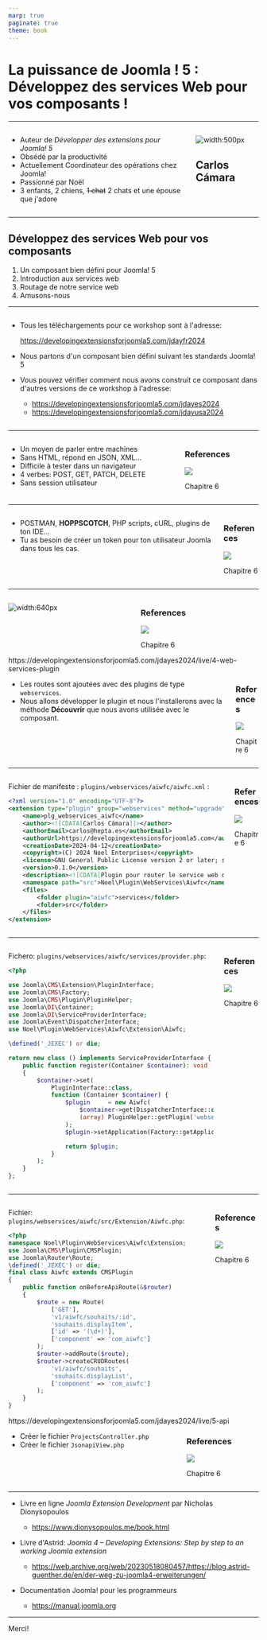 ```yaml
---
marp: true
paginate: true
theme: book
---
```


<!--
_class: cover
-->

# La puissance de Joomla ! 5 : Développez des services Web pour vos composants !

---

<!--
<!--
// Start of Selection
_header: "Qui je suis"
footer: '[Développer des extensions pour Joomla! 5](https://developingextensionsforjoomla5.com/jdayes2024)'
-->

<div class="columns">
<div class="column column__content">

- Auteur de _Développer des extensions pour Joomla! 5_
- Obsédé par la productivité
- Actuellement Coordinateur des opérations chez Joomla!
- Passionné par Noël
- 3 enfants, 2 chiens, ~~1 chat~~ 2 chats et une épouse que j'adore

</div>
<div class="column">

![width:500px](./images/me.jpeg)

## Carlos Cámara

</div>
</div>

---

<!--
_header: "Ce que nous allons voir"
-->

## Développez des services Web pour vos composants

1. Un composant bien défini pour Joomla! 5
2. Introduction aux services web
3. Routage de notre service web
4. Amusons-nous

---

<!--
_header: "Un composant bien défini pour Joomla! 5"
-->
<div class="columns">
<div class="column column__content">

- Tous les téléchargements pour ce workshop sont à l'adresse:

  https://developingextensionsforjoomla5.com/jdayfr2024

- Nous partons d'un composant bien défini suivant les standards Joomla! 5
- Vous pouvez vérifier comment nous avons construit ce composant dans d'autres versions de ce workshop à l'adresse:

  - https://developingextensionsforjoomla5.com/jdayes2024
  - https://developingextensionsforjoomla5.com/jdayusa2024

</div>
</div>

---

<!--
_header: "Introduction aux services web"
-->
<div class="columns">
<div class="column column__content">

- Un moyen de parler entre machines
- Sans HTML, répond en JSON, XML...
- Difficile à tester dans un navigateur
- 4 verbes: POST, GET, PATCH, DELETE
- Sans session utilisateur

</div>
<div class="column column__reference">

### References

![](./images/cover.png)

Chapitre 6

</div>
</div>

---

<!--
_header: "Usando los servicios web en Joomla!"
-->
<div class="columns">
<div class="column column__content">

- POSTMAN, **HOPPSCOTCH**, PHP scripts, cURL, plugins de ton IDE...
- Tu as besoin de créer un token pour ton utilisateur Joomla dans tous les cas.

</div>
<div class="column column__reference">

### References

![](./images/cover.png)

Chapitre 6

</div>
</div>

---

<!--
_header: "Creando el token de API"
-->
<div class="columns">
<div class="column column__content">

![width:640px](./images/api_token.png)

</div>
<div class="column column__reference">

### References

![](./images/cover.png)

Chapitre 6

</div>
</div>
<!--
- Le token API est unique par utilisateur
- Pour un utilisateur nouvellement créé, il n'y a pas de token API. L'utilisateur doit enregistrer sa configuration pour le créer
- Seul l'utilisateur peut créer et voir son token API.
- Le token API n'est pas stocké dans la base de données.

---

<!--
_header: "Creando un point d'entrée pour notre service web"
-->
<div class="url">https://developingextensionsforjoomla5.com/jdayes2024/live/4-web-services-plugin</div>

<div class="columns">
<div class="column column__content">

- Les routes sont ajoutées avec des plugins de type `webservices`.
- Nous allons développer le plugin et nous l'installerons avec la méthode **Découvrir** que nous avons utilisée avec le composant.

</div>
<div class="column column__reference">

### References

![](./images/cover.png)

Chapitre 6

</div>
</div>

---

<!--
_header: "Créer un plugin de service web"
-->
<div class="columns">
<div class="column column__content">

<!-- Start of Selection -->

Fichier de manifeste : `plugins/webservices/aiwfc/aiwfc.xml` :

<!-- End of Selection -->

```xml
<?xml version="1.0" encoding="UTF-8"?>
<extension type="plugin" group="webservices" method="upgrade">
    <name>plg_webservices_aiwfc</name>
    <author><![CDATA[Carlos Cámara]]></author>
    <authorEmail>carlos@hepta.es</authorEmail>
    <authorUrl>https://developingextensionsforjoomla5.com</authorUrl>
    <creationDate>2024-04-12</creationDate>
    <copyright>(C) 2024 Noel Enterprises</copyright>
    <license>GNU General Public License version 2 or later; see LICENSE.txt</license>
    <version>0.1.0</version>
    <description><![CDATA[Plugin pour router le service web de la liste de souhaits pour Joomla!]]></description>
    <namespace path="src">Noel\Plugin\WebServices\Aiwfc</namespace>
    <files>
        <folder plugin="aiwfc">services</folder>
        <folder>src</folder>
    </files>
</extension>
```

</div>
<div class="column column__reference">

### References

![](./images/cover.png)

Chapitre 6

</div>
</div>

<!--
- Il est identique au manifeste du composant
- Nous nous assurons de l'inclure dans le dossier `webservices` dans le dossier `plugins`
-->

---

<!--
_header: "Créer un plugin de service web"
-->
<div class="columns">
<div class="column column__content">

Fichero: `plugins/webservices/aiwfc/services/provider.php`:

```php
<?php

use Joomla\CMS\Extension\PluginInterface;
use Joomla\CMS\Factory;
use Joomla\CMS\Plugin\PluginHelper;
use Joomla\DI\Container;
use Joomla\DI\ServiceProviderInterface;
use Joomla\Event\DispatcherInterface;
use Noel\Plugin\WebServices\Aiwfc\Extension\Aiwfc;

\defined('_JEXEC') or die;

return new class () implements ServiceProviderInterface {
    public function register(Container $container): void
    {
        $container->set(
            PluginInterface::class,
            function (Container $container) {
                $plugin     = new Aiwfc(
                    $container->get(DispatcherInterface::class),
                    (array) PluginHelper::getPlugin('webservices', 'aiwfc')
                );
                $plugin->setApplication(Factory::getApplication());

                return $plugin;
            }
        );
    }
};
```

</div>
<div class="column column__reference">

### References

![](./images/cover.png)

Chapitre 6

</div>
</div>

<!--
- Même structure que dans le composant
-->

---

<!--
_header: "Créer un plugin de service web"
-->
<div class="columns">
<div class="column column__content">

Fichier: `plugins/webservices/aiwfc/src/Extension/Aiwfc.php`:

```php
<?php
namespace Noel\Plugin\WebServices\Aiwfc\Extension;
use Joomla\CMS\Plugin\CMSPlugin;
use Joomla\Router\Route;
\defined('_JEXEC') or die;
final class Aiwfc extends CMSPlugin
{
    public function onBeforeApiRoute(&$router)
    {
        $route = new Route(
            ['GET'],
			'v1/aiwfc/souhaits/:id',
			'souhaits.displayItem',
			['id' => '(\d+)'],
			['component' => 'com_aiwfc']
		);
        $router->addRoute($route);
        $router->createCRUDRoutes(
            'v1/aiwfc/souhaits',
            'souhaits.displayList',
            ['component' => 'com_aiwfc']
        );
    }
}
```

</div>
<div class="column column__reference">

### References

![](./images/cover.png)

Chapitre 6

</div>
</div>
<!--
- Deux façons de créer les routes:
  1. avec la méthode `createCRUDRoutes()` qui ajoute toutes les actions possibles au service web.
  2. Avec la classe `Route` du Framework de Joomla! qui nous permet de détailler les actions à autoriser.
- Pour les entités individuelles, `createCRUDRoutes()` ajoute automatiquement le paramètre :id à la route que nous indiquons.
- Les paramètres sont: 
   - URL du service web
   - Contrôleur qui gérera la requête
   - Composant qui gérera la requête

-->

---

<!--
_header: "Gestion des requêtes dans notre composant"
-->
<div class="url">https://developingextensionsforjoomla5.com/jdayes2024/live/5-api</div>

<div class="columns">
<div class="column column__content">

- Créer le fichier `ProjectsController.php`
- Créer le fichier `JsonapiView.php`

</div>
<div class="column column__reference">

### References

![](./images/cover.png)

Chapitre 6

</div>
</div>

<!--

- Nous étendons la classe `ApiController` de Joomla, ce qui nous permettra d'économiser beaucoup de code, car cette classe fournit déjà les méthodes de base comme `displayList()` et `add()`.

-->

---

<!--
_header: "Sur les épaules de géants"
-->

- Livre en ligne _Joomla Extension Development_ par Nicholas Dionysopoulos
  - https://www.dionysopoulos.me/book.html
- Livre d'Astrid: _Joomla 4 – Developing Extensions: Step by step to an working Joomla extension_

  - https://web.archive.org/web/20230518080457/https://blog.astrid-guenther.de/en/der-weg-zu-joomla4-erweiterungen/

- Documentation Joomla! pour les programmeurs

  - https://manual.joomla.org

  <!-- Si vi más lejos que otros hombres es porque estaba subido a hombros de gigantes. -->

---

<!--
_class: thank-you
footer: ''
-->

<div class="text-huge">
    Merci!
</div>
